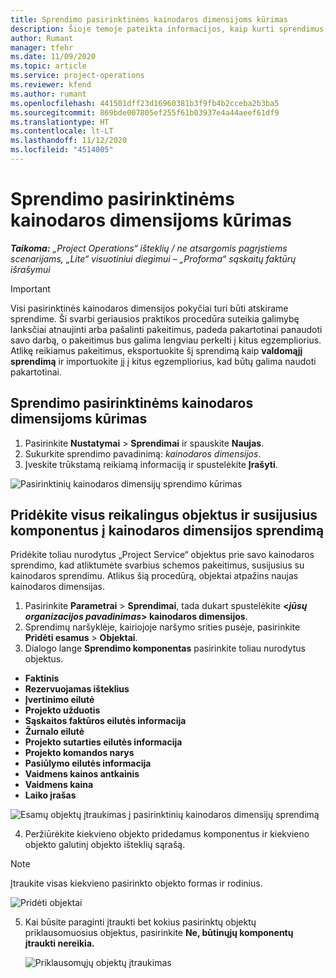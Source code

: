 ```yaml
---
title: Sprendimo pasirinktinėms kainodaros dimensijoms kūrimas
description: Šioje temoje pateikta informacijos, kaip kurti sprendimus, skirtus pasirinktinėms kainodaros dimensijoms.
author: Rumant
manager: tfehr
ms.date: 11/09/2020
ms.topic: article
ms.service: project-operations
ms.reviewer: kfend
ms.author: rumant
ms.openlocfilehash: 441501dff23d16960381b3f9fb4b2cceba2b3ba5
ms.sourcegitcommit: 869bde007805ef255f61b03937e4a44aeef61df9
ms.translationtype: HT
ms.contentlocale: lt-LT
ms.lasthandoff: 11/12/2020
ms.locfileid: "4514005"
---
```

# <a name="create-a-solution-for-custom-pricing-dimensions"></a>Sprendimo pasirinktinėms kainodaros dimensijoms kūrimas

 _**Taikoma:** „Project Operations“ išteklių / ne atsargomis pagrįstiems scenarijams, „Lite“ visuotiniui diegimui – „Proforma“ sąskaitų faktūrų išrašymui_ 

>[!IMPORTANT]
>Visi pasirinktinės kainodaros dimensijos pokyčiai turi būti atskirame sprendime. Ši svarbi geriausios praktikos procedūra suteikia galimybę lanksčiai atnaujinti arba pašalinti pakeitimus, padeda pakartotinai panaudoti savo darbą, o pakeitimus bus galima lengviau perkelti į kitus egzempliorius. Atlikę reikiamus pakeitimus, eksportuokite šį sprendimą kaip **valdomąjį sprendimą** ir importuokite jį į kitus egzempliorius, kad būtų galima naudoti pakartotinai.

## <a name="create-a-solution-for-custom-pricing-dimensions"></a>Sprendimo pasirinktinėms kainodaros dimensijoms kūrimas

1.  Pasirinkite **Nustatymai** > **Sprendimai** ir spauskite **Naujas**.
2.  Sukurkite sprendimo pavadinimą: *<your organization name> kainodaros dimensijos*.
3. Įveskite trūkstamą reikiamą informaciją ir spustelėkite **Įrašyti**.

  ![Pasirinktinių kainodaros dimensijų sprendimo kūrimas](./media/Creation-of-custom-pricing-dimension-solution.png)
 
## <a name="add-all-required-entities-and-related-components-to-the-pricing-dimension-solution"></a>Pridėkite visus reikalingus objektus ir susijusius komponentus į kainodaros dimensijos sprendimą

Pridėkite toliau nurodytus „Project Service“ objektus prie savo kainodaros sprendimo, kad atliktumėte svarbius schemos pakeitimus, susijusius su kainodaros sprendimu. Atlikus šią procedūrą, objektai atpažins naujas kainodaros dimensijas.

1.  Pasirinkite **Parametrai** > **Sprendimai**, tada dukart spustelėkite **<*jūsų organizacijos pavadinimas*> kainodaros dimensijos**.
2.  Sprendimų naršyklėje, kairiojoje naršymo srities pusėje, pasirinkite **Pridėti esamus** > **Objektai**.
3.  Dialogo lange **Sprendimo komponentas** pasirinkite toliau nurodytus objektus.
 
   - **Faktinis**
   - **Rezervuojamas išteklius**
   - **Įvertinimo eilutė**
   - **Projekto užduotis**
   - **Sąskaitos faktūros eilutės informacija**
   - **Žurnalo eilutė**
   - **Projekto sutarties eilutės informacija**
   - **Projekto komandos narys**
   - **Pasiūlymo eilutės informacija**
   - **Vaidmens kainos antkainis**
   - **Vaidmens kaina**
   - **Laiko įrašas**
 
   ![Esamų objektų įtraukimas į pasirinktinių kainodaros dimensijų sprendimą](./media/Existing-entities-to-PD-solution.png)
 
 4. Peržiūrėkite kiekvieno objekto pridedamus komponentus ir kiekvieno objekto galutinį objekto išteklių sąrašą. 

   >[!NOTE]
   > Įtraukite visas kiekvieno pasirinkto objekto formas ir rodinius.

  ![Pridėti objektai](./media/solution-component-selection.png)


5.  Kai būsite paraginti įtraukti bet kokius pasirinktų objektų priklausomuosius objektus, pasirinkite **Ne, būtinųjų komponentų įtraukti nereikia.**

    ![Priklausomųjų objektų įtraukimas](./media/Do-not-include-required.png)
